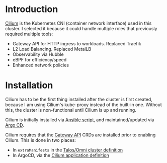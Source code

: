 # Introduction
[Cilium](https://cilium.io/) is the Kubernetes CNI (container network interface) used in this cluster. I selected it because it could handle multiple roles that previously required multiple tools:
* Gateway API for HTTP ingress to workloads. Replaced Traefik
* L2 Load Balancing. Replaced MetalLB
* Observability via Hubble
* eBPF for efficiency/speed
* Enhanced network policies

# Installation
Cilium has to be the first thing installed after the cluster is first created, because I am using Cilium's kube-proxy instead of the built-in one. Without this, the cluster is non-functional until Cilium is up and running.

Cilium is initially installed via [Ansible script](/_ansible), and maintained/updated via [Argo CD](/argocd).

Cilium requires that the [Gateway API](https://gateway-api.sigs.k8s.io/) CRDs are installed prior to enabling Cilium. This is done in two places:
* In `extraManifests` in the [Talos/Omni cluster definition](https://github.com/kenlasko/omni/blob/main/patches/cluster.yaml)
* In ArgoCD, via the [Cilium application definition](https://github.com/kenlasko/K3S/blob/main/argocd-apps/cilium.yaml)